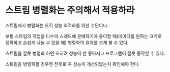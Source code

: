 # 스트림 병렬화는 주의해서 적용하라

스트림에서 병렬화는 오직 성능 최적화를 위한 수단이다.

보통 스트림의 작업을 다수의 스레드에 분배하기에 용이할 때(데이터를 원하는 크기로 정확하고 손쉽게 나눌 수 있을 때)
병렬화의 효과를 크게 볼 수 있다.

스트림을 잘못 병렬화 하면 오히려 성능이 안 좋아지고 프로그램이 잘못 동작할 수 있다.

스트림을 병렬화할 경우엔 전후로 꼭 성능이 개선되었는지 확인해야 한다.


